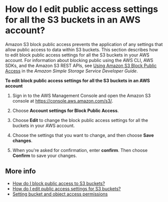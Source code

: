 # How do I edit public access settings for all the S3 buckets in an AWS account?<a name="block-public-access-account"></a>

Amazon S3 block public access prevents the application of any settings that allow public access to data within S3 buckets\. This section describes how to edit block public access settings for all the S3 buckets in your AWS account\. For information about blocking public using the AWS CLI, AWS SDKs, and the Amazon S3 REST APIs, see [Using Amazon S3 Block Public Access](https://docs.aws.amazon.com/AmazonS3/latest/dev/access-control-block-public-access.html) in the *Amazon Simple Storage Service Developer Guide*\.

**To edit block public access settings for all the S3 buckets in an AWS account**

1. Sign in to the AWS Management Console and open the Amazon S3 console at [https://console\.aws\.amazon\.com/s3/](https://console.aws.amazon.com/s3/)\.

1. Choose **Account settings for Block Public Access**\.

1. Choose **Edit** to change the block public access settings for all the buckets in your AWS account\.

1. Choose the settings that you want to change, and then choose **Save changes**\.

1. When you're asked for confirmation, enter **confirm**\. Then choose **Confirm** to save your changes\.

## More info<a name="block-public-access-account-moreinfo"></a>
+ [How do I block public access to S3 buckets?](block-public-access.md)
+ [How do I edit public access settings for S3 buckets?](block-public-access-bucket.md)
+ [Setting bucket and object access permissions](set-permissions.md)